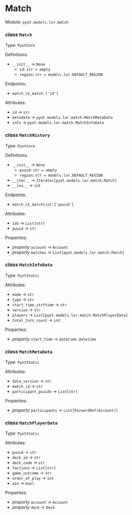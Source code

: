 # Match 

Module: `pyot.models.lor.match` 

### _class_ `Match`

Type: `PyotCore` 

Definitions: 
* `__init__` -> `None` 
  * `id`: `str = empty` 
  * `region`: `str = models.lor.DEFAULT_REGION` 

Endpoints: 
* `match_v1_match`: `['id']` 

Attributes: 
* `id` -> `str` 
* `metadata` -> `pyot.models.lor.match.MatchMetaData` 
* `info` -> `pyot.models.lor.match.MatchInfoData` 


### _class_ `MatchHistory`

Type: `PyotCore` 

Definitions: 
* `__init__` -> `None` 
  * `puuid`: `str = empty` 
  * `region`: `str = models.lor.DEFAULT_REGION` 
* `__iter__` -> `Iterator[pyot.models.lor.match.Match]` 
* `__len__` -> `int` 

Endpoints: 
* `match_v1_matchlist`: `['puuid']` 

Attributes: 
* `ids` -> `List[str]` 
* `puuid` -> `str` 

Properties: 
* _property_ `account` -> `Account` 
* _property_ `matches` -> `List[pyot.models.lor.match.Match]` 


### _class_ `MatchInfoData`

Type: `PyotStatic` 

Attributes: 
* `mode` -> `str` 
* `type` -> `str` 
* `start_time_strftime` -> `str` 
* `version` -> `str` 
* `players` -> `List[pyot.models.lor.match.MatchPlayerData]` 
* `total_turn_count` -> `int` 

Properties: 
* _property_ `start_time` -> `datetime.datetime` 


### _class_ `MatchMetaData`

Type: `PyotStatic` 

Attributes: 
* `data_version` -> `str` 
* `match_id` -> `str` 
* `participant_puuids` -> `List[str]` 

Properties: 
* _property_ `participants` -> `List[ForwardRef(Account)]` 


### _class_ `MatchPlayerData`

Type: `PyotStatic` 

Attributes: 
* `puuid` -> `str` 
* `deck_id` -> `str` 
* `deck_code` -> `str` 
* `factions` -> `List[str]` 
* `game_outcome` -> `str` 
* `order_of_play` -> `int` 
* `win` -> `bool` 

Properties: 
* _property_ `account` -> `Account` 
* _property_ `deck` -> `Deck` 


